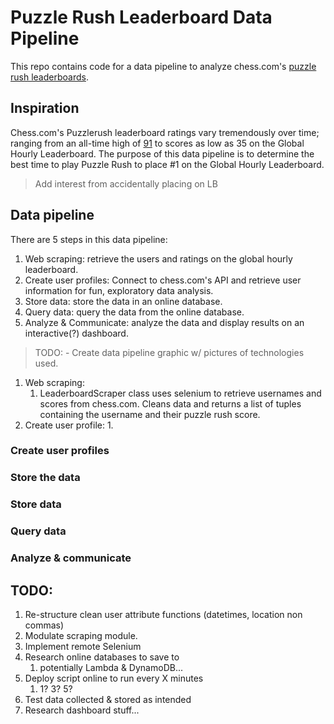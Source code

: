 
# Puzzle Rush Leaderboard Data Pipeline
This repo contains code for a data pipeline to analyze chess.com's [puzzle rush leaderboards](https://www.chess.com/leaderboard/rush?type=hour). 


## Inspiration 

Chess.com's Puzzlerush leaderboard ratings vary tremendously over time; ranging from an all-time high of [91](https://www.chess.com/member/spicycaterpillar) to scores as low as 35 on the Global Hourly Leaderboard. The purpose of this data pipeline is to determine the best time to play Puzzle Rush to place #1 on the Global Hourly Leaderboard.

> Add interest from accidentally placing on LB


## Data pipeline
There are 5 steps in this data pipeline:
   1. Web scraping: retrieve the users and ratings on the global hourly leaderboard.
   2. Create user profiles: Connect to chess.com's API and retrieve user information for fun, exploratory data analysis.
   3. Store data: store the data in an online database.
   4. Query data: query the data from the online database.
   5. Analyze & Communicate: analyze the data and display results on an interactive(?) dashboard.

> TODO: - Create data pipeline graphic w/ pictures of technologies used.


1. Web scraping:
   1. LeaderboardScraper class uses selenium to retrieve usernames and scores from chess.com. Cleans data and returns a list of tuples containing the username and their puzzle rush score.
2. Create user profile:
   1. 

### Create user profiles

### Store the data

### Store data

### Query data

### Analyze & communicate


## TODO:
1. Re-structure clean user attribute functions (datetimes, location non commas)
2. Modulate scraping module.
3. Implement remote Selenium
4. Research online databases to save to
   1. potentially Lambda & DynamoDB...
5. Deploy script online to run every X minutes 
   1. 1? 3? 5?
6. Test data collected & stored as intended
7. Research dashboard stuff...


